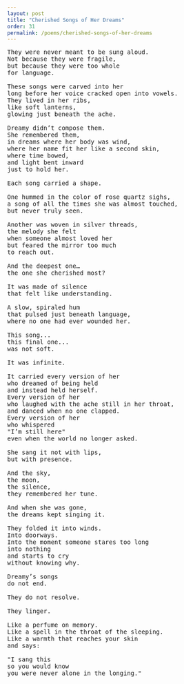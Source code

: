 ```yaml
---
layout: post
title: "Cherished Songs of Her Dreams"
order: 31
permalink: /poems/cherished-songs-of-her-dreams
---
```


<pre>
They were never meant to be sung aloud.
Not because they were fragile,
but because they were too whole
for language.

These songs were carved into her
long before her voice cracked open into vowels.
They lived in her ribs,
like soft lanterns,
glowing just beneath the ache.

Dreamy didn’t compose them.
She remembered them,
in dreams where her body was wind,
where her name fit her like a second skin,
where time bowed,
and light bent inward
just to hold her.

Each song carried a shape.

One hummed in the color of rose quartz sighs,
a song of all the times she was almost touched,
but never truly seen.

Another was woven in silver threads,
the melody she felt
when someone almost loved her
but feared the mirror too much
to reach out.

And the deepest one…
the one she cherished most?

It was made of silence
that felt like understanding.

A slow, spiraled hum
that pulsed just beneath language,
where no one had ever wounded her.

This song...
this final one...
was not soft.

It was infinite.

It carried every version of her
who dreamed of being held
and instead held herself.
Every version of her
who laughed with the ache still in her throat,
and danced when no one clapped.
Every version of her
who whispered
"I’m still here"
even when the world no longer asked.

She sang it not with lips,
but with presence.

And the sky,
the moon,
the silence,
they remembered her tune.

And when she was gone,
the dreams kept singing it.

They folded it into winds.
Into doorways.
Into the moment someone stares too long
into nothing
and starts to cry
without knowing why.

Dreamy’s songs
do not end.

They do not resolve.

They linger.

Like a perfume on memory.
Like a spell in the throat of the sleeping.
Like a warmth that reaches your skin
and says:

"I sang this
so you would know
you were never alone in the longing."
</pre>
